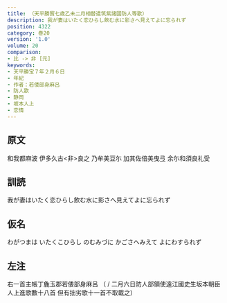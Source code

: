 ```yaml
---
title: （天平勝寳七歳乙未二月相替遣筑紫諸國防人等歌）
description: 我が妻はいたく恋ひらし飲む水に影さへ見えてよに忘られず
position: 4322
category: 巻20
version: '1.0'
volume: 20
comparison:
- 比 -> 非 [元]
keywords:
- 天平勝宝７年２月６日
- 年紀
- 作者：若倭部身麻呂
- 防人歌
- 静岡
- 坂本人上
- 恋情
---
```


## 原文

和我都麻波 伊多久古<非>良之 乃牟美豆尓 加其佐倍美曳弖 余尓和須良礼受

## 訓読

我が妻はいたく恋ひらし飲む水に影さへ見えてよに忘られず

## 仮名

わがつまは いたくこひらし のむみづに かごさへみえて よにわすられず

## 左注

右一首主帳丁麁玉郡若倭部身麻呂 （ / 二月六日防人部領使遠江國史生坂本朝臣人上進歌數十八首 但有拙劣歌十一首不取載之）
